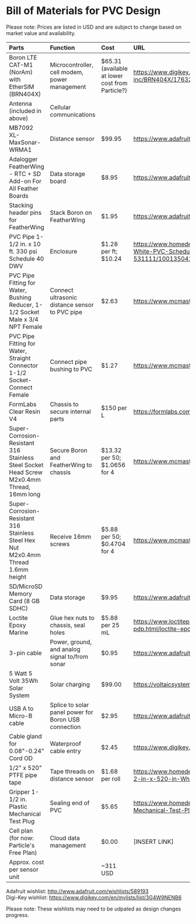 # Bill of Materials for PVC Design
Please note: Prices are listed in USD and are subject to change based on market value and availability.


Parts | Function | Cost | URL
| :---------------- | :------ | :---- | :---- |
Boron LTE CAT-M1 (NorAm) with EtherSIM (BRN404X) | Microcontroller, cell modem, power management | $65.31 (available at lower cost from Particle?) | https://www.digikey.com/en/products/detail/particle-industries-inc/BRN404X/17632424
Antenna (included in above) | Cellular communications | |
MB7092 XL-MaxSonar-WRMA1 | Distance sensor | $99.95 | https://www.adafruit.com/product/1137
Adalogger FeatherWing - RTC + SD Add-on For All Feather Boards | Data storage board | $8.95 | https://www.adafruit.com/product/2922
Stacking header pins for FeatherWing | Stack Boron on FeatherWing | $1.95 | https://www.adafruit.com/product/2940
PVC Pipe 1-1/2 in. x 10 ft. 330 psi Schedule 40 DWV | Enclosure | $1.28 per ft; $10.24 | https://www.homedepot.com/p/1-1-2-in-x-10-ft-330-psi-White-PVC-Schedule-40-DWV-Plain-End-Pipe-531111/100135041
PVC Pipe Fitting for Water, Bushing Reducer, 1-1/2 Socket Male x 3/4 NPT Female | Connect ultrasonic distance sensor to PVC pipe | $2.63 | https://www.mcmaster.com/4880K208/
PVC Pipe Fitting for Water, Straight Connector 1-1/2 Socket-Connect Female | Connect pipe bushing to PVC | $1.27 | https://www.mcmaster.com/4880K75/
FormLabs Clear Resin V4 | Chassis to secure internal parts | $150 per L | https://formlabs.com/store/materials/clear-resin-v4/
Super-Corrosion-Resistant 316 Stainless Steel Socket Head Screw M2x0.4mm Thread, 16mm long | Secure Boron and FeatherWing to chassis | $13.32 per 50; $1.0656 for 4 | https://www.mcmaster.com/92290A746/
Super-Corrosion-Resistant 316 Stainless Steel Hex Nut M2x0.4mm Thread 1.6mm height | Receive 16mm screws | $5.88 per 50; $0.4704 for 4 | https://www.mcmaster.com/94150A305/
SD/MicroSD Memory Card (8 GB SDHC) | Data storage | $9.95 | https://www.adafruit.com/product/1294
Loctite Epoxy Marine | Glue hex nuts to chassis, seal holes | $5.88 per 25 mL | https://www.loctiteproducts.com/products/central-pdp.html/loctite-epoxy-marine/SAP_0201OIL029V5.html
3-pin cable | Power, ground, and analog signal to/from sonar | $0.95 | https://www.adafruit.com/product/4721
5 Watt 5 Volt 35Wh Solar System | Solar charging | $99.00 | https://voltaicsystems.com/5-watt-5-volt-35wh-solar-system/
USB A to Micro-B cable | Splice to solar panel power for Boron USB connection | $2.95 | https://www.adafruit.com/product/592
Cable gland for 0.08"-0.24" Cord OD | Waterproof cable entry | $2.45 | https://www.digikey.com/en/products/detail/lapp/S2209/11200603
1/2" x 520" PTFE pipe tape | Tape threads on distance sensor | $1.68 per roll | https://www.homedepot.com/p/William-H-Harvey-Company-1-2-in-x-520-in-White-PTFE-Tape-177333/100025685
Gripper 1-1/2 in. Plastic Mechanical Test Plug | Sealing end of PVC | $5.65 | https://www.homedepot.com/p/Oatey-Gripper-1-1-2-in-Plastic-Mechanical-Test-Plug-33400D/100342630
Cell plan (for now: Particle's Free Plan) | Cloud data management | $0.00 | [INSERT LINK]
Approx. cost per sensor unit | | ~311 USD |

Adafruit wishlist: http://www.adafruit.com/wishlists/589193  
Digi-Key wishlist: https://www.digikey.com/en/mylists/list/3G4W9NENB6

Please note: These wishlists may need to be udpated as design changes progress.